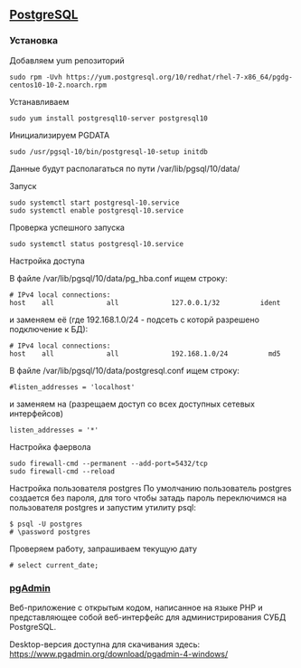 ## [PostgreSQL](https://www.postgresql.org/)


### Установка
Добавляем yum репозиторий
~~~
sudo rpm -Uvh https://yum.postgresql.org/10/redhat/rhel-7-x86_64/pgdg-centos10-10-2.noarch.rpm
~~~
Устанавливаем
~~~
sudo yum install postgresql10-server postgresql10
~~~
Инициализируем PGDATA
~~~
sudo /usr/pgsql-10/bin/postgresql-10-setup initdb
~~~
Данные будут располагаться по пути /var/lib/pgsql/10/data/

Запуск
~~~
sudo systemctl start postgresql-10.service
sudo systemctl enable postgresql-10.service
~~~

Проверка успешного запуска
~~~
sudo systemctl status postgresql-10.service
~~~

Настройка доступа

В файле /var/lib/pgsql/10/data/pg_hba.conf ищем строку:
~~~
# IPv4 local connections:
host    all             all             127.0.0.1/32          ident
~~~
и заменяем её (где 192.168.1.0/24 - подсеть с которй разрешено подключение к БД):
~~~
# IPv4 local connections:
host    all             all             192.168.1.0/24          md5
~~~

В файле /var/lib/pgsql/10/data/postgresql.conf ищем строку:
~~~
#listen_addresses = 'localhost'
~~~
и заменяем на (разрещаем доступ со всех доступных сетевых интерфейсов)
~~~
listen_addresses = '*'
~~~

Настройка фаервола
~~~
sudo firewall-cmd --permanent --add-port=5432/tcp
sudo firewall-cmd --reload
~~~

Настройка пользователя postgres
По умолчанию пользователь postgres создается без пароля, для того чтобы затадь пароль переключимся на пользователя postgres и запустим утилиту psql:
~~~
$ psql -U postgres
# \password postgres
~~~

Проверяем работу, запрашиваем текущую дату
~~~
# select current_date;
~~~

### [pgAdmin](https://www.pgadmin.org/)
Веб-приложение с открытым кодом, написанное на языке PHP и представляющее собой веб-интерфейс для администрирования СУБД PostgreSQL.

Desktop-версия доступна для скачивания здесь: https://www.pgadmin.org/download/pgadmin-4-windows/ 
